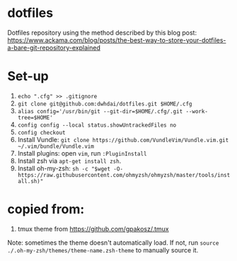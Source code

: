 # dotfiles

Dotfiles repository using the method described by this blog post: https://www.ackama.com/blog/posts/the-best-way-to-store-your-dotfiles-a-bare-git-repository-explained

# Set-up 
1. `echo ".cfg" >> .gitignore`
2. `git clone git@github.com:dwhdai/dotfiles.git $HOME/.cfg`
3. `alias config='/usr/bin/git --git-dir=$HOME/.cfg/.git --work-tree=$HOME'`
4. `config config --local status.showUntrackedFiles no`
5. `config checkout`
6.  Install Vundle: `git clone https://github.com/VundleVim/Vundle.vim.git ~/.vim/bundle/Vundle.vim`
7.  Install plugins: open `vim`, run `:PluginInstall`
8.  Install zsh via `apt-get install zsh`.
9.  Install oh-my-zsh: `sh -c "$wget -O- https://raw.githubusercontent.com/ohmyzsh/ohmyzsh/master/tools/install.sh)"`

# copied from:

1. tmux theme from https://github.com/gpakosz/.tmux

Note: sometimes the theme doesn't automatically load. If not, run `source ./.oh-my-zsh/themes/theme-name.zsh-theme` to manually source it.

